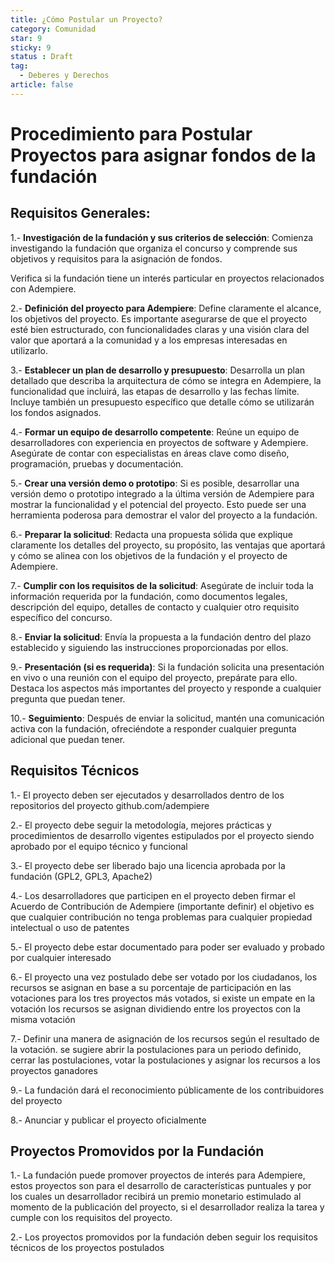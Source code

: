 ```yaml
---
title: ¿Cómo Postular un Proyecto?
category: Comunidad
star: 9
sticky: 9
status : Draft
tag:
  - Deberes y Derechos
article: false
---
```



# Procedimiento para Postular Proyectos para asignar fondos de la fundación

## Requisitos Generales: 

1.- **Investigación de la fundación y sus criterios de selección**: Comienza investigando la fundación que organiza el concurso y comprende sus objetivos y requisitos para la asignación de fondos. 

Verifica si la fundación tiene un interés particular en proyectos relacionados con Adempiere.

2.- **Definición del proyecto para Adempiere**: Define claramente el alcance, los objetivos del proyecto. Es importante asegurarse de que el proyecto esté bien estructurado, con funcionalidades claras y una visión clara del valor que aportará a la comunidad y a los empresas interesadas en utilizarlo.

3.- **Establecer un plan de desarrollo y presupuesto**: Desarrolla un plan detallado que describa la arquitectura de cómo se integra en  Adempiere, la funcionalidad que incluirá, las etapas de desarrollo y las fechas límite. Incluye también un presupuesto específico que detalle cómo se utilizarán los fondos asignados.

4.- **Formar un equipo de desarrollo competente**: Reúne un equipo de desarrolladores con experiencia en proyectos de software y Adempiere. Asegúrate de contar con especialistas en áreas clave como diseño, programación, pruebas y documentación.

5.- **Crear una versión demo o prototipo**: Si es posible, desarrollar una versión demo o prototipo integrado a la última versión de Adempiere para mostrar la funcionalidad y el potencial del proyecto. Esto puede ser una herramienta poderosa para demostrar el valor del proyecto a la fundación.

6.- **Preparar la solicitud**: Redacta una propuesta sólida que explique claramente los detalles del proyecto, su propósito, las ventajas que aportará y cómo se alinea con los objetivos de la fundación y el proyecto de Adempiere.

7.- **Cumplir con los requisitos de la solicitud**: Asegúrate de incluir toda la información requerida por la fundación, como documentos legales, descripción del equipo, detalles de contacto y cualquier otro requisito específico del concurso.

8.- **Enviar la solicitud**: Envía la propuesta a la fundación dentro del plazo establecido y siguiendo las instrucciones proporcionadas por ellos.

9.- **Presentación (si es requerida)**: Si la fundación solicita una presentación en vivo o una reunión con el equipo del proyecto, prepárate para ello. Destaca los aspectos más importantes del proyecto y responde a cualquier pregunta que puedan tener.

10.- **Seguimiento**: Después de enviar la solicitud, mantén una comunicación activa con la fundación, ofreciéndote a responder cualquier pregunta adicional que puedan tener.

## Requisitos Técnicos 

1.- El proyecto deben ser ejecutados y desarrollados dentro de los repositorios del proyecto github.com/adempiere

2.- El proyecto debe seguir la metodología, mejores prácticas y procedimientos de desarrollo vigentes estipulados por el proyecto siendo aprobado por el equipo técnico y funcional 

3.- El proyecto debe ser liberado bajo una licencia aprobada por la fundación (GPL2, GPL3, Apache2)

4.- Los desarrolladores que participen en el proyecto deben firmar el Acuerdo de Contribución de Adempiere (importante definir) el objetivo es que cualquier contribución no tenga problemas para cualquier propiedad intelectual o uso de patentes

5.- El proyecto debe estar documentado para poder ser evaluado y probado por cualquier interesado 

6.- El proyecto una vez postulado debe ser votado por los ciudadanos, los recursos se asignan en base a su porcentaje de participación en las votaciones para los tres proyectos más votados, si existe un empate en la votación los recursos se asignan dividiendo entre los proyectos con la misma votación

7.- Definir una manera de asignación de los recursos según el resultado de la votación. se sugiere abrir la postulaciones para un periodo definido, cerrar las postulaciones, votar la postulaciones y asignar los recursos a los proyectos ganadores

9.- La fundación dará el reconocimiento públicamente de los contribuidores del proyecto

8.- Anunciar y publicar el proyecto oficialmente 

## Proyectos Promovidos por la Fundación

1.- La fundación puede promover proyectos de interés para Adempiere, estos proyectos son para el desarrollo de características puntuales y por los cuales un desarrollador recibirá un premio monetario estimulado al momento de la publicación del proyecto, si el desarrollador realiza la tarea y cumple con los requisitos del proyecto.

2.- Los proyectos promovidos por la fundación deben seguir los requisitos técnicos  de los proyectos postulados